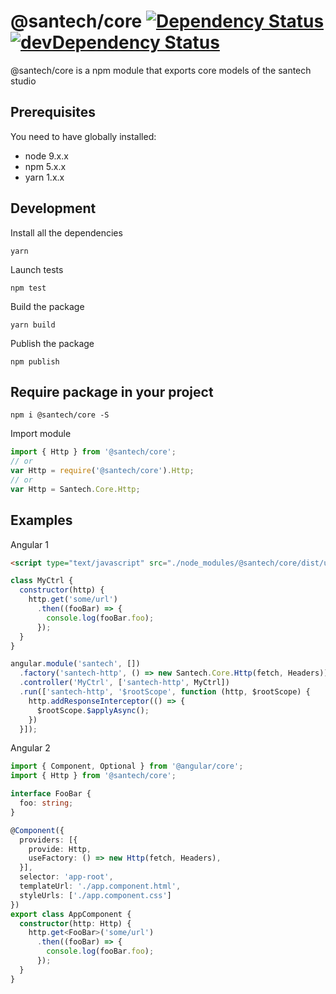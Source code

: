 @santech/core
[![Dependency Status](https://david-dm.org/santech-org/studio/status.svg?path=%40santech%2Fcore)](https://david-dm.org/santech-org/studio?path=%40santech%2Fcore)
[![devDependency Status](https://david-dm.org/santech-org/studio/dev-status.svg?path=%40santech%2Fcore)](https://david-dm.org/santech-org/studio?path=%40santech%2Fcore&type=dev)
========

@santech/core is a npm module that exports core models of the santech studio

## Prerequisites

You need to have globally installed:

* node 9.x.x
* npm 5.x.x
* yarn 1.x.x

## Development

Install all the dependencies

```
yarn
```

Launch tests

```
npm test
```

Build the package

```
yarn build
```

Publish the package

```
npm publish
```

## Require package in your project

```
npm i @santech/core -S
```

Import module

```javascript
import { Http } from '@santech/core';
// or
var Http = require('@santech/core').Http;
// or
var Http = Santech.Core.Http;
```

## Examples

Angular 1

```html
<script type="text/javascript" src="./node_modules/@santech/core/dist/umd/index.js"></script>
```

```javascript
class MyCtrl {
  constructor(http) {
    http.get('some/url')
      .then((fooBar) => {
        console.log(fooBar.foo);
      });
  }
}

angular.module('santech', [])
  .factory('santech-http', () => new Santech.Core.Http(fetch, Headers))
  .controller('MyCtrl', ['santech-http', MyCtrl])
  .run(['santech-http', '$rootScope', function (http, $rootScope) {
    http.addResponseInterceptor(() => {
      $rootScope.$applyAsync();
    })
  }]);
```

Angular 2

```typescript
import { Component, Optional } from '@angular/core';
import { Http } from '@santech/core';

interface FooBar {
  foo: string;
}

@Component({
  providers: [{
    provide: Http,
    useFactory: () => new Http(fetch, Headers),
  }],
  selector: 'app-root',
  templateUrl: './app.component.html',
  styleUrls: ['./app.component.css']
})
export class AppComponent {
  constructor(http: Http) {
    http.get<FooBar>('some/url')
      .then((fooBar) => {
        console.log(fooBar.foo);
      });
  }
}
```
